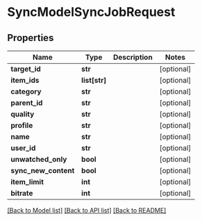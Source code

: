 # SyncModelSyncJobRequest

## Properties
Name | Type | Description | Notes
------------ | ------------- | ------------- | -------------
**target_id** | **str** |  | [optional] 
**item_ids** | **list[str]** |  | [optional] 
**category** | **str** |  | [optional] 
**parent_id** | **str** |  | [optional] 
**quality** | **str** |  | [optional] 
**profile** | **str** |  | [optional] 
**name** | **str** |  | [optional] 
**user_id** | **str** |  | [optional] 
**unwatched_only** | **bool** |  | [optional] 
**sync_new_content** | **bool** |  | [optional] 
**item_limit** | **int** |  | [optional] 
**bitrate** | **int** |  | [optional] 

[[Back to Model list]](../README.md#documentation-for-models) [[Back to API list]](../README.md#documentation-for-api-endpoints) [[Back to README]](../README.md)

